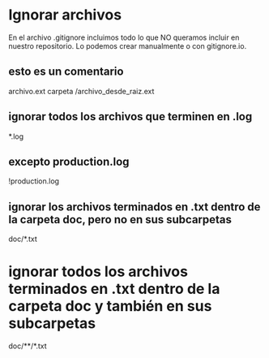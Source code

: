 # Ignorar archivos
En el archivo .gitignore incluimos todo lo que NO queramos incluir en nuestro repositorio. Lo podemos crear manualmente o con gitignore.io.

## esto es un comentario
archivo.ext
carpeta
/archivo_desde_raiz.ext
## ignorar todos los archivos que terminen en .log
*.log
## excepto production.log
!production.log
## ignorar los archivos terminados en .txt dentro de la carpeta doc, pero no en sus subcarpetas
doc/*.txt
# ignorar todos los archivos terminados en .txt dentro de la carpeta doc  y también en sus subcarpetas
doc/**/*.txt
